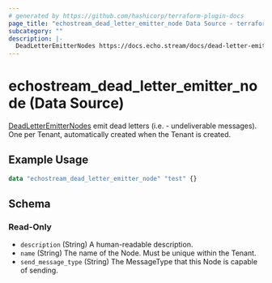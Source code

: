 ```yaml
---
# generated by https://github.com/hashicorp/terraform-plugin-docs
page_title: "echostream_dead_letter_emitter_node Data Source - terraform-provider-echostream"
subcategory: ""
description: |-
  DeadLetterEmitterNodes https://docs.echo.stream/docs/dead-letter-emitter-node emit dead letters (i.e. - undeliverable messages). One per Tenant, automatically created when the Tenant is created.
---
```


# echostream_dead_letter_emitter_node (Data Source)

[DeadLetterEmitterNodes](https://docs.echo.stream/docs/dead-letter-emitter-node) emit dead letters (i.e. - undeliverable messages). One per Tenant, automatically created when the Tenant is created.

## Example Usage

```terraform
data "echostream_dead_letter_emitter_node" "test" {}
```

<!-- schema generated by tfplugindocs -->
## Schema

### Read-Only

- `description` (String) A human-readable description.
- `name` (String) The name of the Node. Must be unique within the Tenant.
- `send_message_type` (String) The MessageType that this Node is capable of sending.
